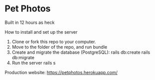 # Pet Photos

Built in 12 hours as heck

How to install and set up the server

1. Clone or fork this repo to your computer.
2. Move to the folder of the repo, and run bundle
3. Create and migrate the database (PostgreSQL): rails db:create rails db:migrate
4. Run the server rails s

Production website: https://petphotos.herokuapp.com/
